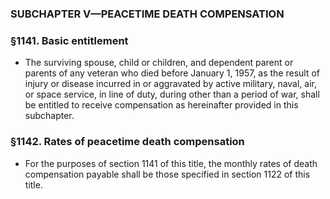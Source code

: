 ### SUBCHAPTER V—PEACETIME DEATH COMPENSATION

### §1141. Basic entitlement
* The surviving spouse, child or children, and dependent parent or parents of any veteran who died before January 1, 1957, as the result of injury or disease incurred in or aggravated by active military, naval, air, or space service, in line of duty, during other than a period of war, shall be entitled to receive compensation as hereinafter provided in this subchapter.

### §1142. Rates of peacetime death compensation
* For the purposes of section 1141 of this title, the monthly rates of death compensation payable shall be those specified in section 1122 of this title.
